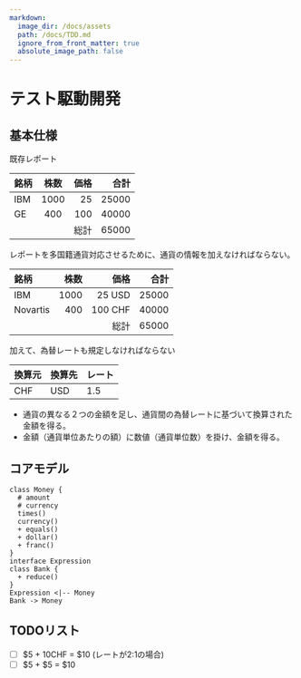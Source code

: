 ```yaml
---
markdown:
  image_dir: /docs/assets
  path: /docs/TDD.md
  ignore_from_front_matter: true
  absolute_image_path: false
---
```

  
# テスト駆動開発
  
  
## 基本仕様
  
  
既存レポート
  
|銘柄|株数|価格|合計|
|:---- |:----:|----:|----:|
|IBM |1000|25  |25000|
|GE  |400 |100 |40000|
|    |    |総計 |65000|
  
レポートを多国籍通貨対応させるために、通貨の情報を加えなければならない。
  
|銘柄       |株数  |価格  |合計  |
|:----     |----:|----:|----:|
|IBM       |1000|25 USD  |25000|
|Novartis  |400 |100 CHF |40000|
|          |    |総計 |65000|
  
加えて、為替レートも規定しなければならない
  
|換算元|換算先|レート|
|:----|:----|:----|
|CHF|USD|1.5|
  
+ 通貨の異なる２つの金額を足し、通貨間の為替レートに基づいて換算された金額を得る。
+ 金額（通貨単位あたりの額）に数値（通貨単位数）を掛け、金額を得る。

## コアモデル
```puml
class Money {
  # amount
  # currency
  times()
  currency()
  + equals()
  + dollar()
  + franc()
}
interface Expression
class Bank {
  + reduce()
}
Expression <|-- Money
Bank -> Money
```
  
## TODOリスト
  
+ [ ] \$5 + 10CHF = \$10 (レートが2:1の場合)
+ [ ] \$5 + \$5 = \$10